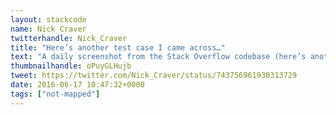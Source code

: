 ```yaml
---
layout: stackcode
name: Nick Craver
twitterhandle: Nick_Craver
title: "Here’s another test case I came across…"
text: "A daily screenshot from the Stack Overflow codebase (here’s another test case I came across…). "
thumbnailhandle: oPuyGLHujb
tweet: https://twitter.com/Nick_Craver/status/743756961930313729
date: 2016-06-17 10:47:32+0000
tags: ["not-mapped"]
---
```

